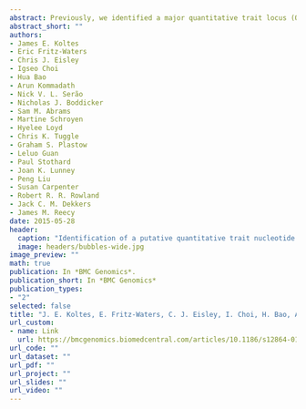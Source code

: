 ```yaml
---
abstract: Previously, we identified a major quantitative trait locus (QTL) for host response to Porcine Respiratory and Reproductive Syndrome virus (PRRSV) infection in high linkage disequilibrium (LD) with SNP rs80800372 on Sus scrofa chromosome 4 (SSC4). Within this QTL, guanylate binding protein 5 (GBP5) was differentially expressed (DE) (p < 0.05) in blood from AA versus AB rs80800372 genotyped pigs at 7,11, and 14 days post PRRSV infection. All variants within the GBP5 transcript in LD with rs80800372 exhibited allele specific expression (ASE) in AB individuals (p < 0.0001). A transcript re-assembly revealed three alternatively spliced transcripts for GBP5. An intronic SNP in GBP5, rs340943904, introduces a splice acceptor site that inserts five nucleotides into the transcript. Individuals homozygous for the unfavorable AA genotype predominantly produced this transcript, with a shifted reading frame and early stop codon that truncates the 88 C-terminal amino acids of the protein. RNA-seq analysis confirmed this SNP was associated with differential splicing by QTL genotype (p < 0.0001) and this was validated by quantitative capillary electrophoresis (p < 0.0001). The wild-type transcript was expressed at a higher level in AB versus AA individuals, whereas the five-nucleotide insertion transcript was the dominant form in AA individuals. Splicing and ASE results are consistent with the observed dominant nature of the favorable QTL allele. The rs340943904 SNP was also 100% concordant with rs80800372 in a validation population that possessed an alternate form of the favorable B QTL haplotype. GBP5 is known to play a role in inflammasome assembly during immune response. However, the role of GBP5 host genetic variation in viral immunity is novel. These findings demonstrate that rs340943904 is a strong candidate causal mutation for the SSC4 QTL that controls variation in host response to PRRSV.
abstract_short: ""
authors:
- James E. Koltes
- Eric Fritz-Waters
- Chris J. Eisley
- Igseo Choi
- Hua Bao
- Arun Kommadath
- Nick V. L. Serão
- Nicholas J. Boddicker
- Sam M. Abrams
- Martine Schroyen
- Hyelee Loyd
- Chris K. Tuggle
- Graham S. Plastow
- Leluo Guan
- Paul Stothard
- Joan K. Lunney
- Peng Liu
- Susan Carpenter
- Robert R. R. Rowland
- Jack C. M. Dekkers
- James M. Reecy
date: 2015-05-28
header:
  caption: "Identification of a putative quantitative trait nucleotide in guanylate binding protein 5 for host response to PRRS virus infection"
  image: headers/bubbles-wide.jpg
image_preview: ""
math: true
publication: In *BMC Genomics*.
publication_short: In *BMC Genomics*
publication_types:
- "2"
selected: false
title: "J. E. Koltes, E. Fritz-Waters, C. J. Eisley, I. Choi, H. Bao, A. Kommadath, N. V. L. Serão, N. J. Boddicker, S. M. Abrams, M. Schroyen, H. Loyd, C. K. Tuggle, G. S. Plastow, L. Guan, P. Stothard, J. K. Lunney, P. Liu, S. Carpenter, R. R. R. Rowland, J. C. M. Dekkers, and J. M. Reecy (2015). Identification of a putative quantitative trait nucleotide in guanylate binding protein 5 for host response to PRRS virus infection. BMC Genomics, 16:412."
url_custom:
- name: Link
  url: https://bmcgenomics.biomedcentral.com/articles/10.1186/s12864-015-1635-9
url_code: ""
url_dataset: ""
url_pdf: ""
url_project: ""
url_slides: ""
url_video: ""
---
```

